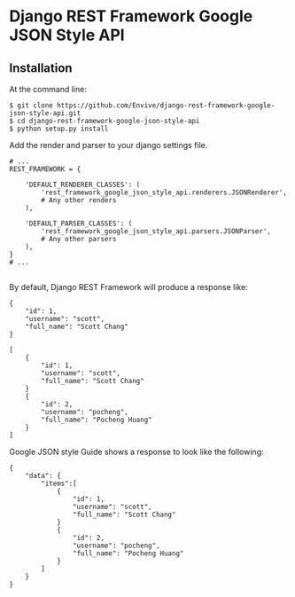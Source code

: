 # Django REST Framework Google JSON Style API

## Installation

At the command line:

```
$ git clone https://github.com/Envive/django-rest-framework-google-json-style-api.git
$ cd django-rest-framework-google-json-style-api
$ python setup.py install
```

Add the render and parser to your django settings file.

```
# ...
REST_FRAMEWORK = {

    'DEFAULT_RENDERER_CLASSES': (
        'rest_framework_google_json_style_api.renderers.JSONRenderer',
        # Any other renders
    ),

    'DEFAULT_PARSER_CLASSES': (
        'rest_framework_google_json_style_api.parsers.JSONParser',
        # Any other parsers
    ),
}
# ...
```

##
By default, Django REST Framework will produce a response like:

```
{
    "id": 1,
    "username": "scott",
    "full_name": "Scott Chang"
}
```

```
[
    {
        "id": 1,
        "username": "scott",
        "full_name": "Scott Chang"
    }
    {
        "id": 2,
        "username": "pocheng",
        "full_name": "Pocheng Huang"
    }
]
```

Google JSON style Guide shows a response to look like the following:

```
{
    "data": {
        "items":[
            {
                "id": 1,
                "username": "scott",
                "full_name": "Scott Chang"
            }
            {
                "id": 2,
                "username": "pocheng",
                "full_name": "Pocheng Huang"
            }
        ]
    }
}
```
